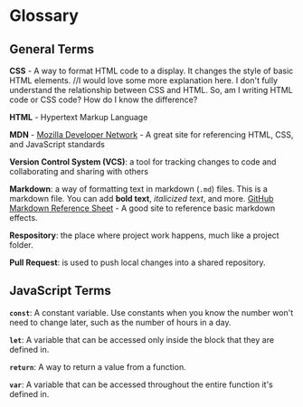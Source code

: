 # Glossary

## General Terms

**CSS** - A way to format HTML code to a display. It changes the style of basic HTML elements. //I would love some more explanation here. I don't fully understand the relationship between CSS and HTML. So, am I writing HTML code or CSS code? How do I know the difference?

**HTML** - Hypertext Markup Language

**MDN** - [Mozilla Developer Network](https://developer.mozilla.org/en-US/https://developer.mozilla.org/en-US/docs/Web#web_technology_references)
    - A great site for referencing HTML, CSS, and JavaScript standards

**Version Control System (VCS)**: a tool for tracking changes to code and collaborating and sharing with others

**Markdown**: a way of formatting text in markdown (`.md`) files. This is a markdown file. You can add **bold text**, *italicized text*, and more. 
[GitHub Markdown Reference Sheet](https://docs.github.com/en/get-started/writing-on-github/getting-started-with-writing-and-formatting-on-github/basic-writing-and-formatting-syntax)
    - A good site to reference basic markdown effects.

**Respository**: the place where project work happens, much like a project folder.

**Pull Request**: is used to push local changes into a shared repository.

## JavaScript Terms

**`const`**: A constant variable. Use constants when you know the number won't need to change later, such as the number of hours in a day.

**`let`**: A variable that can be accessed only inside the block that they are defined in.

**`return`**: A way to return a value from a function.

**`var`**: A variable that can be accessed throughout the entire function it's defined in.


